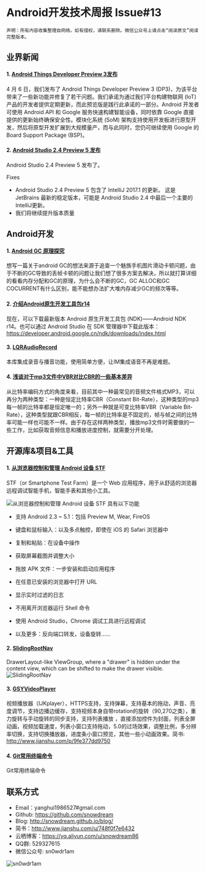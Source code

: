 # Android开发技术周报 Issue#13

    声明：所有内容收集整理自网络。如有侵权，请联系删除。微信公众号上请点击“阅读原文”阅读完整版本。
    
## 业界新闻
#### 1. [Android Things Developer Preview 3发布](http://t.cn/RXUR4uE)
4 月 6 日，我们发布了 Android Things Developer Preview 3 (DP3)，为该平台带来了一些新功能并修复了若干问题。我们承诺为通过我们平台构建物联网 (IoT) 产品的开发者提供定期更新，而此预览版是践行此承诺的一部分。Android 开发者可使用 Android API 和 Google 服务快速构建智能设备，同时依靠 Google 直接提供的更新始终确保安全性。模块化系统 (SoM) 架构支持使用开发板进行原型开发，然后将原型开发扩展到大规模量产，而与此同时，您仍可继续使用 Google 的 Board Support Package (BSP)。 

#### 2. [Android Studio 2.4 Preview 5 发布](https://www.oschina.net/news/83712/android-studio-2-4-preview5)
Android Studio 2.4 Preview 5 发布了。

Fixes  
* Android Studio 2.4 Preview 5 包含了 IntelliJ 2017.1 的更新。 这是 JetBrains 最新的稳定版本，可能是 Android Studio 2.4 中最后一个主要的IntelliJ更新。
*  我们将继续提升版本质量

## Android开发
#### 1. [Android GC 原理探究](http://t.cn/RXU8NB5)
想写一篇关于android GC的想法来源于追查一个魅族手机图片滑动卡顿问题，由于不断的GC导致的丢帧卡顿的问题让我们想了很多方案去解决，所以就打算详细的看看内存分配和GC的原理，为什么会不断的GC，GC ALLOC和GC COCURRENT有什么区别，能不能想办法扩大堆内存减少GC的频次等等。

#### 2. [介绍Android原生开发工具包r14](http://t.cn/RXU8rFk)
现在，可以下载最新版本 Android 原生开发工具包 (NDK)——Android NDK r14。也可以通过 Android Studio 在 SDK 管理器中下载此版本：
https://developer.android.google.cn/ndk/downloads/index.html

#### 3. [LQRAudioRecord](http://www.jianshu.com/p/27cf4b616f9b)
本库集成录音与播音功能，使用简单方便，让IM集成语音不再是难题。

#### 4. [浅谈对于mp3文件中VBR对比CBR的一些基本差异](https://mp.weixin.qq.com/s/TgaTCBl3tlFqvPPPq-hMWA)
从比特率编码方式的角度来看，目前其中一种最常见的音频文件格式MP3，可以再分为两种类型：一种是恒定比特率CBR（Constant Bit-Rate），这种类型的mp3每一帧的比特率都是恒定唯一的；另外一种就是可变比特率VBR（Variable Bit-Rate），这种类型就跟CBR相反，每一帧的比特率是不固定的，帧与帧之间的比特率可能一样也可能不一样。由于存在这样两种类型，播放mp3文件时需要做的一些工作，比如获取音频信息和播放进度控制，就需要分开处理。

## 开源库&项目&工具
#### 1. [从浏览器控制和管理 Android 设备 STF](https://www.oschina.net/p/stf?fromerr=TaH81f5F)
STF（or Smartphone Test Farm）是一个 Web 应用程序，用于从舒适的浏览器远程调试智能手机，智能手表和其他小工具。

![从浏览器控制和管理 Android 设备 STF](https://static.oschina.net/uploads/space/2017/0410/163239_Jx25_2720166.jpg) 
具有以下功能

* 支持 Android 2.3 ~ 5.1：包括 Preview M, Wear, FireOS

* 键盘和鼠标输入：以及多点触控，即使在 iOS 的 Safari 浏览器中

* 复制和粘贴：在设备中操作

* 获取屏幕截图并调整大小

* 拖放 APK 文件：一步安装和启动应用程序

* 在任意已安装的浏览器中打开 URL

* 显示实时过滤的日志

* 不用离开浏览器运行 Shell 命令

* 使用 Android Studio，Chrome 调试工具进行远程调试

* 以及更多：反向端口转发，设备旋转……

#### 2. [SlidingRootNav](https://github.com/yarolegovich/SlidingRootNav)
DrawerLayout-like ViewGroup, where a "drawer" is hidden under the content view, which can be shifted to make the drawer visible.
![SlidingRootNav](https://github.com/yarolegovich/SlidingRootNav/blob/master/art/sample.gif?raw=true)

#### 3. [GSYVideoPlayer](https://github.com/CarGuo/GSYVideoPlayer)
视频播放器（IJKplayer），HTTPS支持，支持弹幕，支持基本的拖动，声音、亮度调节，支持边播边缓存，支持视频本身自带rotation的旋转（90,270之类），重力旋转与手动旋转的同步支持，支持列表播放 ，直接添加控件为封面，列表全屏动画，视频加载速度，列表小窗口支持拖动，5.0的过场效果，调整比例，多分辨率切换，支持切换播放器，进度条小窗口预览，其他一些小动画效果。简书: http://www.jianshu.com/p/9fe377dd9750

#### 4. [Git常用终端命令](http://www.jianshu.com/p/87ab8acf4b87)
Git常用终端命令

## 联系方式
* Email：yanghui1986527#gmail.com
* Github: https://github.com/snowdream
* Blog: http://snowdream.github.io/blog/
* 简书：http://www.jianshu.com/u/748f0f7e6432
* 云栖博客：https://yq.aliyun.com/u/snowdream86 
* QQ群: 529327615     
* 微信公众号:  sn0wdr1am    

![sn0wdr1am](https://static.dingtalk.com/media/lADOmAwFCs0BAs0BAg_258_258.jpg)
